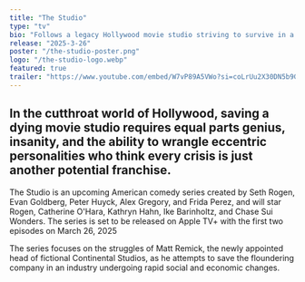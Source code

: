 ```yaml
---
title: "The Studio"
type: "tv"
bio: "Follows a legacy Hollywood movie studio striving to survive in a world where it is increasingly difficult for art and business to live together."
release: "2025-3-26"
poster: "/the-studio-poster.png"
logo: "/the-studio-logo.webp"
featured: true
trailer: "https://www.youtube.com/embed/W7vP89A5VWo?si=coLrUu2X30DN5b9G"
---
```


## In the cutthroat world of Hollywood, saving a dying movie studio requires equal parts genius, insanity, and the ability to wrangle eccentric personalities who think every crisis is just another potential franchise.

The Studio is an upcoming American comedy series created by Seth Rogen, Evan Goldberg, Peter Huyck, Alex Gregory, and Frida Perez, and will star Rogen, Catherine O'Hara, Kathryn Hahn, Ike Barinholtz, and Chase Sui Wonders. The series is set to be released on Apple TV+ with the first two episodes on March 26, 2025

The series focuses on the struggles of Matt Remick, the newly appointed head of fictional Continental Studios, as he attempts to save the floundering company in an industry undergoing rapid social and economic changes.



